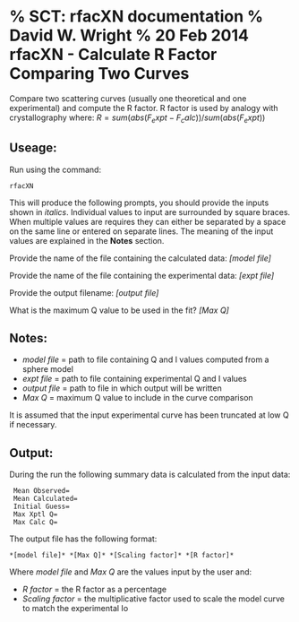 % SCT: rfacXN documentation
% David W. Wright
% 20 Feb 2014
rfacXN - Calculate R Factor Comparing Two Curves
=================================================

Compare two scattering curves (usually one theoretical and one experimental) 
and compute the R factor. 
R factor is used by analogy with crystallography where:
$R = sum (abs(F_expt - F_calc)) / sum (abs(F_expt))$

Useage:
-------

Run using the command:

~~~~~~~
rfacXN
~~~~~~~

This will produce the following prompts, you should provide the inputs shown in 
*italics*.
Individual values to input are surrounded by square braces. 
When multiple values are requires they can either be separated by a space on 
the same line or entered on separate lines.
The meaning of the input values are explained in the **Notes** section.

Provide the name of the file containing the calculated data: *[model file]*

Provide the name of the file containing the experimental data: *[expt file]*

Provide the output filename: *[output file]*

What is the maximum Q value to be used in the fit? *[Max Q]*

Notes:
------

+ *model file* = path to file containing Q and I values computed from a 
sphere model
+ *expt file* = path to file containing experimental Q and I values
+ *output file* = path to file in which output will be written 
+ *Max Q* = maximum Q value to include in the curve comparison

It is assumed that the input experimental curve has been truncated at low Q if 
necessary.

Output:
-------

During the run the following summary data is calculated from the input data:

~~~~~~
 Mean Observed=
 Mean Calculated=
 Initial Guess=
 Max Xptl Q=
 Max Calc Q=
~~~~~~

The output file has the following format:

~~~~~~
*[model file]* *[Max Q]* *[Scaling factor]* *[R factor]*
~~~~~~

Where *model file* and *Max Q* are the values input by the user and:

+ *R factor* = the R factor as a percentage
+ *Scaling factor* = the multiplicative factor used to scale the model curve 
to match the experimental Io
